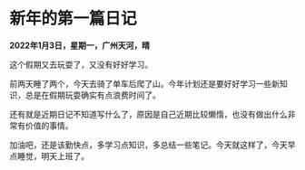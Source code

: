 # 新年的第一篇日记

**2022年1月3日，星期一，广州天河，晴**

这个假期又去玩耍了，又没有好好学习。

前两天睡了两个，今天去骑了单车后爬了山。今年计划还是要好好学习一些新知识，总是在假期玩耍确实有点浪费时间了。


还有就是近期日记不知道写什么了，原因是自己近期比较懒惰，也没有做出什么非常有价值的事情。


加油吧，还是该勤快点，多学习点知识，多总结一些笔记。今天就这样了，今天早点睡觉，明天上班了。